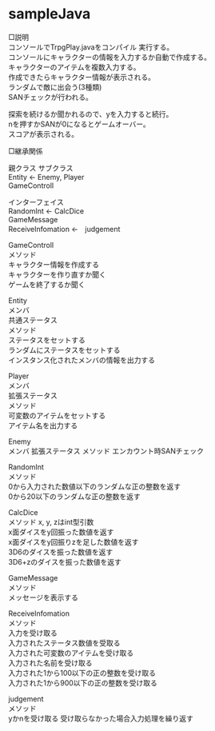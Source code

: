 # sampleJava

□説明  
コンソールでTrpgPlay.javaをコンパイル 実行する。  
コンソールにキャラクターの情報を入力するか自動で作成する。  
キャラクターのアイテムを複数入力する。  
作成できたらキャラクター情報が表示される。  
ランダムで敵に出会う(3種類)  
SANチェックが行われる。    

探索を続けるか聞かれるので、yを入力すると続行。  
nを押すかSANが0になるとゲームオーバー。  
スコアが表示される。  
    
□継承関係    

親クラス  サブクラス  
Entity ← Enemy, Player  
GameControll  
  
インターフェイス  
RandomInt ← CalcDice  
GameMessage  
ReceiveInfomation ←　judgement  
  
GameControll  
  メソッド   
    キャラクター情報を作成する  
    キャラクターを作り直すか聞く  
    ゲームを終了するか聞く    

Entity  
  メンバ   
    共通ステータス  
  メソッド   
    ステータスをセットする  
    ランダムにステータスをセットする  
    インスタンス化されたメンバの情報を出力する  
    
Player  
  メンバ  
    拡張ステータス  
  メソッド  
    可変数のアイテムをセットする  
    アイテム名を出力する  
    
Enemy  
    メンバ
      拡張ステータス
    メソッド
      エンカウント時SANチェック
      
RandomInt  
  メソッド  
    0から入力された数値以下のランダムな正の整数を返す   
    0から20以下のランダムな正の整数を返す  
  
CalcDice  
    メソッド x, y, zはint型引数  
      x面ダイスをy回振った数値を返す  
      x面ダイスをy回振りzを足した数値を返す  
      3D6のダイスを振った数値を返す  
      3D6+zのダイスを振った数値を返す  
      
GameMessage  
  メソッド   
    メッセージを表示する    

ReceiveInfomation  
  メソッド  
    入力を受け取る  
    入力されたステータス数値を受取る  
    入力された可変数のアイテムを受け取る  
    入力された名前を受け取る  
    入力された1から100以下の正の整数を受け取る  
    入力された1から900以下の正の整数を受け取る  
    
judgement  
  メソッド  
    yかnを受け取る 受け取らなかった場合入力処理を繰り返す  
